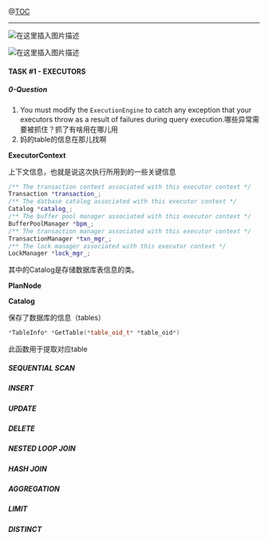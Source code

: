 @[TOC](文章目录)

---

![在这里插入图片描述](https://img-blog.csdnimg.cn/38b8af72caa4497c89289e770ce190b7.png)

![在这里插入图片描述](https://img-blog.csdnimg.cn/db9cf6e658a3472dadc975dc66f44dbd.png)
#### TASK #1 - EXECUTORS

##### 0-Question

1. You must modify the `ExecutionEngine` to catch any exception that your executors throw as a result of failures during query execution.哪些异常需要被抓住？抓了有啥用在哪儿用
2. 妈的table的信息在那儿找啊



**ExecutorContext**

上下文信息，也就是说这次执行所用到的一些关键信息

```c++
/** The transaction context associated with this executor context */
Transaction *transaction_;
/** The datbase catalog associated with this executor context */
Catalog *catalog_;
/** The buffer pool manager associated with this executor context */
BufferPoolManager *bpm_;
/** The transaction manager associated with this executor context */
TransactionManager *txn_mgr_;
/** The lock manager associated with this executor context */
LockManager *lock_mgr_;
```

其中的Catalog是存储数据库表信息的类。

**PlanNode**



**Catalog**

保存了数据库的信息（tables）

```c++
*TableInfo* *GetTable(*table_oid_t* *table_oid*)
```

此函数用于提取对应table



##### SEQUENTIAL SCAN

##### INSERT

##### UPDATE

##### DELETE

##### NESTED LOOP JOIN

##### HASH JOIN

##### AGGREGATION

##### LIMIT

##### DISTINCT